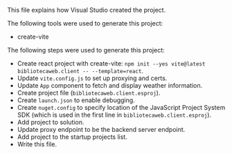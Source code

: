 This file explains how Visual Studio created the project.

The following tools were used to generate this project:
- create-vite

The following steps were used to generate this project:
- Create react project with create-vite: `npm init --yes vite@latest bibliotecaweb.client -- --template=react`.
- Update `vite.config.js` to set up proxying and certs.
- Update `App` component to fetch and display weather information.
- Create project file (`bibliotecaweb.client.esproj`).
- Create `launch.json` to enable debugging.
- Create `nuget.config` to specify location of the JavaScript Project System SDK (which is used in the first line in `bibliotecaweb.client.esproj`).
- Add project to solution.
- Update proxy endpoint to be the backend server endpoint.
- Add project to the startup projects list.
- Write this file.
